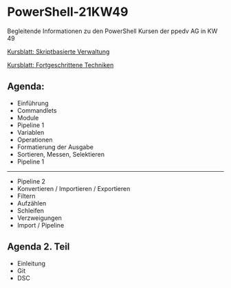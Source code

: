 # PowerShell-21KW49
Begleitende Informationen zu den PowerShell Kursen der ppedv AG in KW 49

[Kursblatt: Skriptbasierte Verwaltung](https://ppedv.de/schulung/kurse/PowershellAdministrationWindowslWMIActiveDirectoryIIS7cmdletspipelinesPs1Skripte.aspx)

[Kursblatt: Fortgeschrittene Techniken](https://ppedv.de/schulung/kurse/PowerShellCorecmdletScriptlernenFortgeschrittenWorkflowProgrammierungSeminarTraining.aspx)

## Agenda:
- Einführung
- Commandlets
- Module
- Pipeline 1
- Variablen
- Operationen
- Formatierung der Ausgabe
- Sortieren, Messen, Selektieren
- Pipeline 1
---
- Pipeline 2
- Konvertieren / Importieren / Exportieren
- Filtern
- Aufzählen
- Schleifen
- Verzweigungen
- Import / Pipeline

## Agenda 2. Teil
- Einleitung
- Git
- DSC 